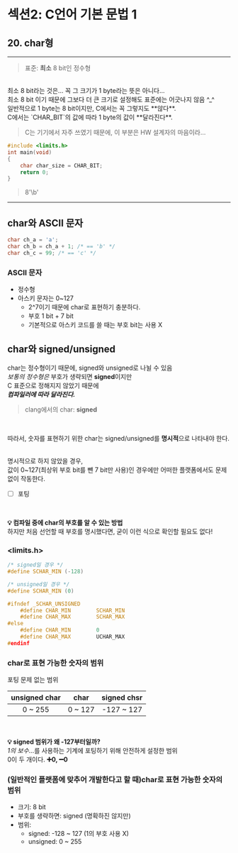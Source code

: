 # 섹션2: C언어 기본 문법 1
## 20. char형
<hr>

> 표준: **최소** 8 bit인 정수형

<br>
최소 8 bit라는 것은... 꼭 그 크기가 1 byte라는 뜻은 아니다...<br>
최소 8 bit 이기 때문에 그보다 더 큰 크기로 설정해도 표준에는 어긋나지 않음 ^_^
<br>
일반적으로 1 byte는 8 bit이지만, C에서는 꼭 그렇지도 **않다**.
<br>
C에서는 `CHAR_BIT`의 값에 따라 1 byte의 값이 **달라진다**.
<br>

> C는 기기에서 자주 쓰였기 때문에, 이 부분은 HW 설계자의 마음이라...

```c
#include <limits.h>
int main(void)
{
    char char_size = CHAR_BIT;
    return 0;
}
```
>8'\b'

<hr>

## char와 ASCII 문자

```c
char ch_a = 'a';
char ch_b = ch_a + 1; /* == 'b' */
char ch_c = 99; /* == 'c' */
```

### ASCII 문자
* 정수형
* 아스키 문자는 0~127
  *  2^7이기 때문에 char로 표현하기 충분하다.
  *  부호 1 bit + 7 bit
  *  기본적으로 아스키 코드를 쓸 때는 부호 bit는 사용 X

## char와 signed/unsigned
char는 정수형이기 때문에, signed와 unsigned로 나뉠 수 있음
<br>
_보통의 정수형은_ 부호가 생략되면 **signed**이지만
<br>
C 표준으로 정해지지 않았기 때문에
<br>
_**컴파일러에 따라 달라진다.**_
<br>
> clang에서의 char: **signed**

<br>

따라서, 숫자를 표현하기 위한 char는 signed/unsigned를 **명시적**으로 나타내야 한다.

<br>
명시적으로 하지 않았을 경우,
<br>
값이 0~127(최상위 부호 bit를 뺀 7 bit만 사용)인 경우에만 어떠한 플랫폼에서도 문제 없이 작동한다.
<br>

- [ ] 포팅


<br>

**💡 컴파일 중에 char의 부호를 알 수 있는 방법**
<br>
하지만 처음 선언할 때 부호를 명시했다면, 굳이 이런 식으로 확인할 필요도 없다!
### <limits.h>
```c
/* signed일 경우 */
#define SCHAR_MIN (-128)

/* unsigned일 경우 */
#define SCHAR_MIN (0)

#ifndef _SCHAR_UNSIGNED
    #define CHAR_MIN        SCHAR_MIN
    #define CHAR_MAX        SCHAR_MAX
#else
    #define CHAR_MIN        0
    #define CHAR_MAX        UCHAR_MAX
#endinf
```
### char로 표현 가능한 숫자의 범위
포팅 문제 없는 범위
<br>

| unsigned char | char | signed chsr |
| :--: | :--: | :--: |
| 0 ~ 255 | 0 ~ 127 | -127 ~ 127 |
<br>

**💡 signed 범위가 왜 -127부터일까?**
<br>
_1의 보수_...를 사용하는 기계에 포팅하기 위해 안전하게 설정한 범위
<br>
0이 두 개이다. **➕0, ➖0**
<br>

### (일반적인 플랫폼에 맞추어 개발한다고 할 때)char로 표현 가능한 숫자의 범위
* 크기: 8 bit
* 부호를 생략하면: signed (명확하진 않지만)
* 범위:
  * signed: -128 ~ 127 (1의 부호 사용 X)
  * unsigned: 0 ~ 255



